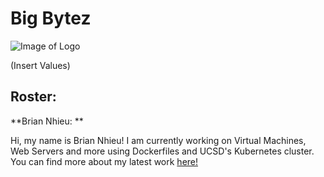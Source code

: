 # Big Bytez

![Image of Logo]( )

(Insert Values)

## Roster:

**Brian Nhieu: **

Hi, my name is Brian Nhieu! I am currently working on Virtual Machines, Web Servers and more using Dockerfiles and UCSD's Kubernetes cluster. You can find more about 
my latest work [here!](https://github.com/nhieubrian)

